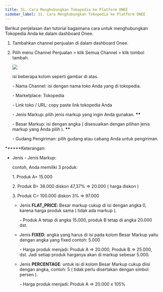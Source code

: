 ```yaml
---
title: 31. Cara Menghubungkan Tokopedia ke Platform ONEE
sidebar_label: 31. Cara Menghubungkan Tokopedia ke Platform ONEE
---
```

B﻿erikut penjelasan dan tutorial bagaimana cara untuk menghubungkan Tokopedia Anda ke dalam dashboard Onee. 

1. T﻿ambahkan channel penjualan di dalam dashboard Onee.
2. P﻿ilih menu Channel Penjualan > klik Semua Channel > klik tombol tambah.

   ![](/img/31.-tambah-channel-penjualan.png)

   i﻿si beberapa kolom seperti gambar di atas. 

   \- Nama Channel: isi dengan nama toko Anda yang di tokopedia.

   \- Marketplace: Tokopedia

   \- Link toko / URL: copy paste link tokopedia Anda

   \- Jenis Markup: pilih jenis markup yang ingin Anda gunakan. **\*\***

   \- Besar Markup: isi dengan angka ( disesuaikan dengan pilihan jenis markup yang Anda pilih ). **\*\***

   \- Gudang Pengiriman: pilih gudang atau cabang Anda untuk pengiriman. 



**\*﻿\***Keterangan: 

* Jenis - Jenis Markup:

  c﻿ontoh, Anda memiliki 3 produk:

  1﻿. Produk A= 15.000

  2﻿. Produk B= 38.000 diskon 47,37% => 20.000 ( harga diskon )

  3﻿. Produk C= 100.000 diskon 3% => 97.000

  * J﻿enis **F﻿LAT_PRICE**: Besar markup cukup di isi dengan angka 0, karena harga produk sama ( tidak ada markup ).

    \- P﻿roduk A tetap di angka 15.000, produk B tetap di angka 20.000 dst.
  * J﻿enis **FIXED**: angka yang harus di isi pada kolom Besar Markup yaitu dengan angka yang fixed contoh: 5.000 

    \- Harga produk menjadi: Produk A => 20.000, Produk B => 25.000, dst. Jadi setiap produk harganya akan di markup sebesar 5.000.
  * J﻿enis **PERCENTAGE**: untuk isi di kolom Besar Markup cukup diisi dengan angka, contoh: 5 ( tidak perlu disertakan dengan simbol persen ).

    \- Harga produk menjadi: Produk A => 20.000 x 105%
